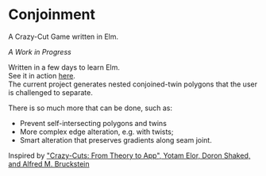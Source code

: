 # Conjoinment
A Crazy-Cut Game written in Elm.

*A Work in Progress*

Written in a few days to learn Elm.  
See it in action [here](http://adishavit.github.io/Conjoinment/).   
The current project generates nested conjoined-twin polygons that the user is challenged to separate.

There is so much more that can be done, such as:
 - Prevent self-intersecting polygons and twins
 - More complex edge alteration, e.g. with twists;
 - Smart alteration that preserves gradients along seam joint.

Inspired by ["Crazy-Cuts: From Theory to App", Yotam Elor, Doron Shaked, and Alfred M. Bruckstein](http://www.cs.technion.ac.il/~freddy/papers/144.pdf)

